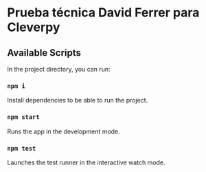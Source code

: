 # Prueba técnica David Ferrer para Cleverpy

## Available Scripts

In the project directory, you can run:

### `npm i`

Install dependencies to be able to run the project.

### `npm start`

Runs the app in the development mode.

### `npm test`

Launches the test runner in the interactive watch mode.
